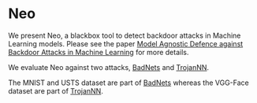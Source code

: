 # Neo

We present Neo, a blackbox tool to detect backdoor attacks in Machine Learning models. Please see the paper 
[Model Agnostic Defence against Backdoor Attacks in Machine Learning](https://arxiv.org/abs/1908.02203) for 
more details. 

We evaluate Neo against two attacks, [BadNets](https://arxiv.org/abs/1708.06733) and 
[TrojanNN](https://github.com/PurduePAML/TrojanNN/tree/master/data). 

The MNIST and USTS dataset are part of [BadNets](https://arxiv.org/abs/1708.06733) whereas 
the VGG-Face dataset are part of [TrojanNN](https://github.com/PurduePAML/TrojanNN/tree/master/data).
  
